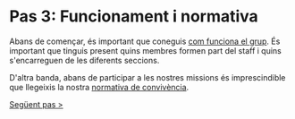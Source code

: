 # Pas 3: Funcionament i normativa

Abans de començar, és important que coneguis [com funciona el grup](http://cavallersdelcel.cat/forums/threads/1er-regiment-amfibi-milsim-presentaci%C3%B3-i-funcionament.5934/). És important que tinguis present quins membres formen part del staff i quins  s'encarreguen de les diferents seccions.

D'altra banda, abans de participar a les nostres missions és imprescindible que llegeixis la nostra [normativa de convivència](http://www.cavallersdelcel.cat/forums/threads/normes-de-conviv%C3%A8ncia-b%C3%A0sica-de-les-missions-internes.5086/).

[Següent pas >](http://arma.cavallersdelcel.cat/gn/pas4)

